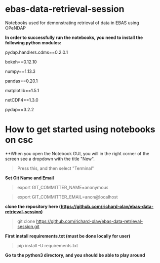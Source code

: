 # ebas-data-retrieval-session
Notebooks used for demonstrating retrieval of data in EBAS using OPeNDAP

**In order to successfully run the notebooks, you need to install the following python modules:**

pydap.handlers.cdms==0.2.0.1

bokeh==0.12.10

numpy==1.13.3

pandas==0.20.1

matplotlib==1.5.1

netCDF4==1.3.0

pydap==3.2.2

# How to get started using notebooks on csc

**When you open the Notebook GUI, you will in the right corner of the screen see a dropdown with the title "New".
> Press this, and then select "Terminal"

**Set Git Name and Email**
>export GIT_COMMITTER_NAME=anonymous

>export GIT_COMMITTER_EMAIL=anon@localhost

**clone the repository here (https://github.com/richard-olav/ebas-data-retrieval-session)**
> git clone https://github.com/richard-olav/ebas-data-retrieval-session.git

**First install requirements.txt (must be done locally for user)**
> pip install -U requirements.txt

**Go to the python3 directory, and you should be able to play around**
